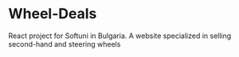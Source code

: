 # Wheel-Deals
React project for Softuni in Bulgaria. A website specialized in selling second-hand and  steering wheels
